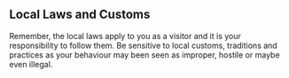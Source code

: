 ## Local Laws and Customs

Remember, the local laws apply to you as a visitor and it is your responsibility to follow them. Be sensitive to local customs, traditions and practices as your behaviour may been seen as improper, hostile or maybe even illegal.